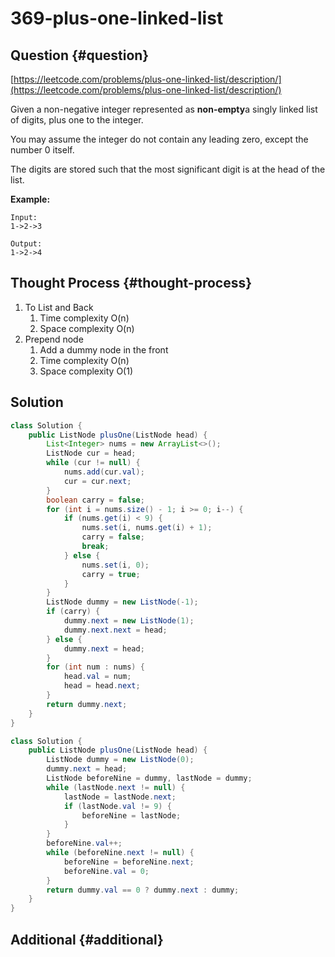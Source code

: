 # 369-plus-one-linked-list

## Question {#question}

[https://leetcode.com/problems/plus-one-linked-list/description/](https://leetcode.com/problems/plus-one-linked-list/description/)

Given a non-negative integer represented as **non-empty**a singly linked list of digits, plus one to the integer.

You may assume the integer do not contain any leading zero, except the number 0 itself.

The digits are stored such that the most significant digit is at the head of the list.

**Example:**

```text
Input:
1->2->3

Output:
1->2->4
```

## Thought Process {#thought-process}

1. To List and Back
   1. Time complexity O\(n\)
   2. Space complexity O\(n\)
2. Prepend node
   1. Add a dummy node in the front
   2. Time complexity O\(n\)
   3. Space complexity O\(1\)

## Solution

```java
class Solution {
    public ListNode plusOne(ListNode head) {
        List<Integer> nums = new ArrayList<>();
        ListNode cur = head;
        while (cur != null) {
            nums.add(cur.val);
            cur = cur.next;
        }
        boolean carry = false;
        for (int i = nums.size() - 1; i >= 0; i--) {
            if (nums.get(i) < 9) {
                nums.set(i, nums.get(i) + 1);
                carry = false;
                break;
            } else {
                nums.set(i, 0);
                carry = true;
            }
        }
        ListNode dummy = new ListNode(-1);
        if (carry) {
            dummy.next = new ListNode(1);
            dummy.next.next = head;
        } else {
            dummy.next = head;
        }
        for (int num : nums) {
            head.val = num;
            head = head.next;
        }
        return dummy.next;
    }
}
```

```java
class Solution {
    public ListNode plusOne(ListNode head) {
        ListNode dummy = new ListNode(0);
        dummy.next = head;
        ListNode beforeNine = dummy, lastNode = dummy;
        while (lastNode.next != null) {
            lastNode = lastNode.next;
            if (lastNode.val != 9) {
                beforeNine = lastNode;
            }
        }
        beforeNine.val++;
        while (beforeNine.next != null) {
            beforeNine = beforeNine.next;
            beforeNine.val = 0;
        }
        return dummy.val == 0 ? dummy.next : dummy;
    }
}
```

## Additional {#additional}

